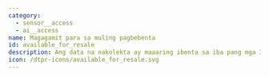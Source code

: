 ```yaml
---
category:
  - sensor__access
  - ai__access
name: Magagamit para sa muling pagbebenta
id: available_for_resale
description: Ang data na nakolekta ay maaaring ibenta sa iba pang mga 3rd party
icon: /dtpr-icons/available_for_resale.svg
---
```

